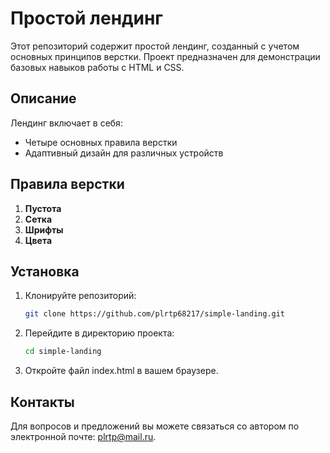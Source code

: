 # Простой лендинг

Этот репозиторий содержит простой лендинг, созданный с учетом основных принципов верстки. Проект предназначен для демонстрации базовых навыков работы с HTML и CSS.

## Описание

Лендинг включает в себя:

- Четыре основных правила верстки
- Адаптивный дизайн для различных устройств

## Правила верстки

1. **Пустота**
2. **Сетка**
3. **Шрифты**
4. **Цвета**

## Установка

1. Клонируйте репозиторий:
   ```bash
   git clone https://github.com/plrtp68217/simple-landing.git
2. Перейдите в директорию проекта:
    ```bash
    cd simple-landing
3. Откройте файл index.html в вашем браузере.

## Контакты
Для вопросов и предложений вы можете связаться со автором по электронной почте: plrtp@mail.ru.